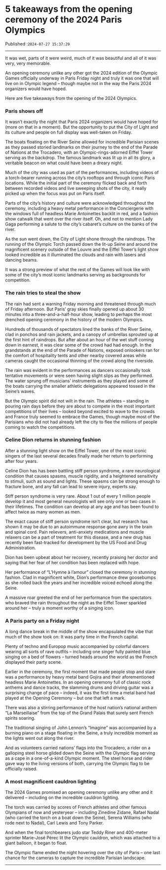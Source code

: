 # 5 takeaways from the opening ceremony of the 2024 Paris Olympics

Published :`2024-07-27 15:37:29`

---

It was wet, parts of it were weird, much of it was beautiful and all of it was very, very memorable.

An opening ceremony unlike any other got the 2024 edition of the Olympic Games officially underway in Paris Friday night and truly it was one that will live on in Olympic legend – though maybe not in the way the Paris 2024 organizers would have hoped.

Here are five takeaways from the opening of the 2024 Olympics.

### Paris shows off

It wasn’t exactly the night that Paris 2024 organizers would have hoped for (more on that in a moment). But the opportunity to put the City of Light and its culture and people on full display was well-taken on Friday.

The boats floating on the River Seine allowed for incredible Parisian scenes as they passed storied landmarks on their journey to the end of the Parade of Nations at the Trocadero, with an Olympic-rings-adorned Eiffel Tower serving as the backdrop. The famous landmark was lit up in all its glory, a veritable beacon on what could have been a dreary night.

Much of the city was used as part of the performances, including videos of a torch-bearer running across the city’s rooftops and through iconic Paris locations. While the initial part of the ceremony flicked back and forth between recorded videos and live sweeping shots of the city, it really picked up when the focus was put on Paris itself.

Parts of the city’s history and culture were acknowledged throughout the ceremony, including a heavy metal performance in the Conciergerie with the windows full of headless Marie Antoinettes backlit in red, and a fashion show catwalk that went over the river itself. Oh, and not to mention Lady Gaga performing a salute to the city’s cabaret’s culture on the banks of the river.

As the sun went down, the City of Light shone through the raindrops. The running of the Olympic Torch passed down the lit-up Seine and around the magnificent scenery outside of the Louvre and the Eiffel Tower’s light show looked incredible as it illuminated the clouds and rain with lasers and dancing beams.

It was a strong preview of what the rest of the Games will look like with some of the city’s most iconic landmarks serving as backgrounds for competition.

### The rain tries to steal the show

The rain had sent a warning Friday morning and threatened through much of Friday afternoon. But Paris’ gray skies finally opened up about 30 minutes into a three-and-a-half-hour show, leading to perhaps the most drenched opening ceremony in the history of the modern Olympics.

Hundreds of thousands of spectators lined the banks of the River Seine, clad in ponchos and rain jackets, and a canopy of umbrellas sprouted up at the first hint of raindrops. But after about an hour of the wet stuff coming down in earnest, it was clear some of the crowd had had enough. In the grandstands at the end of the Parade of Nations, exposed onlookers ran for the comfort of hospitality tents and other nearby covered areas while cameras caught the occasional thinning of the crowd along the riverside.

The rain was evident in the performances as dancers occasionally took tentative movements or were seen having slight slips as they performed. The water sprung off musicians’ instruments as they played and some of the boats carrying the smaller athletic delegations appeared tossed in the Seine’s waves.

But the Olympic spirit did not wilt in the rain. The athletes – standing in pouring rain days before they are about to compete in the most important competitions of their lives – looked beyond excited to wave to the crowds and France truly seemed to embrace the Games, though maybe most of the Parisians who did not had already left the city to flee the millions of people coming to watch the competitions.

### Celine Dion returns in stunning fashion

After a stunning light show on the Eiffel Tower, one of the most iconic singers of the last several decades finally made her return to performing after four years.

Celine Dion has has been battling stiff person syndrome, a rare neurological condition that causes spasms, muscle rigidity, and a heightened sensitivity to stimuli, such as sound and lights. These spasms can be strong enough to fracture bone, and any fall can lead to severe injury, experts say.

Stiff person syndrome is very rare. About 1 out of every 1 million people develop it and most general neurologists will see only one or two cases in their lifetimes. The condition can develop at any age and has been found to affect twice as many women as men.

The exact cause of stiff person syndrome isn’t clear, but research has shown it may be due to an autoimmune response gone awry in the brain and spinal cord. Pain relievers, anti-anxiety medications and muscle relaxers can be a part of treatment for this disease, and a new drug has recently been fast-tracked for development by the US Food and Drug Administration.

Dion has been upbeat about her recovery, recently praising her doctor and saying that her fear of her condition has been replaced with hope.

Her performance of “L’Hymne à l’amour” closed the ceremony in stunning fashion. Clad in magnificent white, Dion’s performance drew goosebumps as she rolled back the years and her incredible voiced echoed along the Seine.

A massive roar greeted the end of her performance from the spectators who braved the rain throughout the night as the Eiffel Tower sparkled around her – truly a moment worthy of a singing icon.

### A Paris party on a Friday night

A long dance break in the middle of the show encapsulated the vibe that much of the show took on: It was party time in the French capital.

Plenty of techno and Europop music accompanied by colorful dancers wearing all sorts of rave outfits – including one singer fully painted blue singing on a bed of flowers – turned heads around the world as the French displayed their party scene.

Earlier in the ceremony, the first moment that made people stop and stare was a performance by heavy metal band Gojira and their aforementioned headless Marie Antoinettes. In an opening ceremony full of classic rock anthems and dance tracks, the slamming drums and driving guitar was a surprising change of pace – indeed, it was the first time a metal band had played at the Opening Ceremony – but one that left a mark.

There was also a stirring performance of the host nation’s national anthem “La Marseillaise” from the top of the Grand Palais that surely sent French spirits soaring.

The traditional singing of John Lennon’s “Imagine” was accompanied by a burning piano on a stage floating in the Seine, a truly incredible moment as the lights went out along the river.

And as volunteers carried nations’ flags into the Trocadero, a rider on a galloping steel horse glided down the Seine with the Olympic flag serving as a cape in a one-of-a-kind Olympic moment. The steel horse and rider gave way to the living versions of both, carrying the Olympic flag to be officially raised.

### A most magnificent cauldron lighting

The 2024 Games promised an opening ceremony unlike any other and it delivered – including on the incredible cauldron lighting.

The torch was carried by scores of French athletes and other famous Olympians of now and yesteryear – including Zinedine Zidane, Rafael Nadal (who carried the torch on a boat down the Seine), Serena Williams (who rode next to Nadal), Carl Lewis and Tony Parker.

And when the final torchbearers judo star Teddy Riner and 400-meter sprinter Marie-José Pérec lit the Olympic cauldron, which was attached to a giant balloon, it began to float.

The Olympic flame ended the night hovering over the city of Paris – one last chance for the cameras to capture the incredible Parisian landscape.

---

